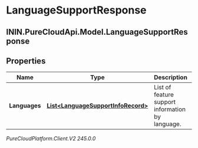# LanguageSupportResponse

## ININ.PureCloudApi.Model.LanguageSupportResponse

## Properties

|Name | Type | Description | Notes|
|------------ | ------------- | ------------- | -------------|
| **Languages** | [**List&lt;LanguageSupportInfoRecord&gt;**](LanguageSupportInfoRecord) | List of feature support information by language. | [optional] |



_PureCloudPlatform.Client.V2 245.0.0_
